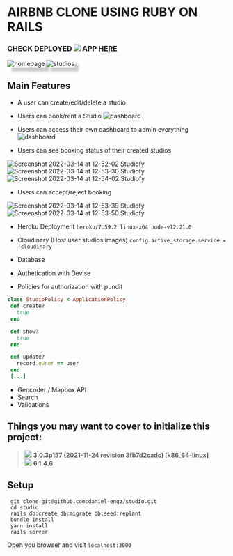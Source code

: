 # AIRBNB CLONE USING RUBY ON RAILS
### CHECK DEPLOYED <img src="https://img.shields.io/badge/Heroku-430098?style=for-the-badge&logo=heroku&logoColor=white"> APP [HERE](https://studiofy-now.herokuapp.com/)

<img src="https://user-images.githubusercontent.com/72522628/158201654-5393ee70-9e3c-4bca-b81e-a5815ec490f7.png" alt="homepage" style="box-shadow: 10px 10px 5px #ccc"/>
<img src="https://user-images.githubusercontent.com/72522628/158202967-3f0ce9b9-e2fd-49d0-8a44-2e311f0e23da.png" alt="studios" style="box-shadow: 10px 10px 5px #ccc"/>

## Main Features
- A user can create/edit/delete a studio
- Users can book/rent a Studio
![dashboard](https://user-images.githubusercontent.com/72522628/158202974-d2d8c39f-290f-4258-9ef8-6bc4539cdeeb.png)

- Users can access their own dashboard to admin everything
![dashboard](https://user-images.githubusercontent.com/72522628/158240393-7ff6290d-08bd-4a27-a965-4d7226758c81.png)

- Users can see booking status of their created studios

![Screenshot 2022-03-14 at 12-52-02 Studiofy](https://user-images.githubusercontent.com/72522628/158241582-f698b397-f42a-4482-a06a-7dd360a9cdd9.png)
![Screenshot 2022-03-14 at 12-53-30 Studiofy](https://user-images.githubusercontent.com/72522628/158241595-609bd802-8811-454a-99e0-06c6577afc54.png)
![Screenshot 2022-03-14 at 12-54-02 Studiofy](https://user-images.githubusercontent.com/72522628/158241740-b893e66c-6400-4d87-9c1d-01a6c2409a08.png)

- Users can accept/reject booking

![Screenshot 2022-03-14 at 12-53-39 Studiofy](https://user-images.githubusercontent.com/72522628/158241697-f630ed2b-cbe4-486c-ad70-be9fc1385089.png)
![Screenshot 2022-03-14 at 12-53-50 Studiofy](https://user-images.githubusercontent.com/72522628/158241719-28e8a7b5-3e1f-4ce9-a31f-5e4360d87cb6.png)


- Heroku Deployment
`heroku/7.59.2 linux-x64 node-v12.21.0 `

- Cloudinary (Host user studios images) `config.active_storage.service = :cloudinary`
- Database
- Authetication with Devise
- Policies for authorization with pundit
 ```ruby
 class StudioPolicy < ApplicationPolicy
  def create?
    true
  end

  def show?
    true
  end

  def update?
    record.owner == user
  end
  [...]
```
- Geocoder / Mapbox API
- Search
- Validations

## Things you may want to cover to initialize this project:
> <img src="https://img.shields.io/badge/Ruby-CC342D?style=for-the-badge&logo=ruby&logoColor=white"> <strong> 3.0.3p157 (2021-11-24 revision 3fb7d2cadc) [x86_64-linux]</strong><br>
> <img src="https://img.shields.io/badge/Ruby_on_Rails-CC0000?style=for-the-badge&logo=ruby-on-rails&logoColor=white"> <strong> 6.1.4.6 </strong>
## Setup

```shell
 git clone git@github.com:daniel-enqz/studio.git
 cd studio
 rails db:create db:migrate db:seed:replant
 bundle install
 yarn install
 rails server
```
Open you browser and visit `localhost:3000`
